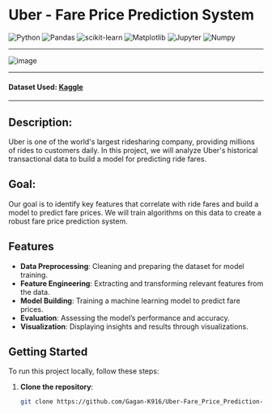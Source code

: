 # Uber - Fare Price Prediction System

![Python](https://img.shields.io/badge/Python-FFD43B?style=for-the-badge&logo=python&logoColor=blue)
![Pandas](https://img.shields.io/badge/Pandas-2C2D72?style=for-the-badge&logo=pandas&logoColor=white)
![scikit-learn](https://img.shields.io/badge/scikit--learn-%23F7931E.svg?style=for-the-badge&logo=scikit-learn&logoColor=white)
![Matplotlib](https://img.shields.io/badge/Matplotlib-%23ffffff.svg?style=for-the-badge&logo=Matplotlib&logoColor=black)
![Jupyter](https://img.shields.io/badge/Jupyter-F37626.svg?&style=for-the-badge&logo=Jupyter&logoColor=white)
![Numpy](https://img.shields.io/badge/Numpy-777BB4?style=for-the-badge&logo=numpy&logoColor=white)

---
![image](https://github.com/user-attachments/assets/d6f02c25-ec82-4f69-87d0-d48a5493c2f2)

---

#### Dataset Used: [Kaggle](https://www.kaggle.com/datasets/yasserh/uber-fares-dataset)

---
## Description:

Uber is one of the world's largest ridesharing company, providing millions of rides to customers daily. In this project, we will analyze Uber's historical transactional data to build a model for predicting ride fares.

## Goal:

Our goal is to identify key features that correlate with ride fares and build a model to predict fare prices. We will train algorithms on this data to create a robust fare price prediction system.

## Features

- **Data Preprocessing**: Cleaning and preparing the dataset for model training.
- **Feature Engineering**: Extracting and transforming relevant features from the data.
- **Model Building**: Training a machine learning model to predict fare prices.
- **Evaluation**: Assessing the model’s performance and accuracy.
- **Visualization**: Displaying insights and results through visualizations.

## Getting Started

To run this project locally, follow these steps:

1. **Clone the repository**:
   ```bash
   git clone https://github.com/Gagan-K916/Uber-Fare_Price_Prediction-System.git



